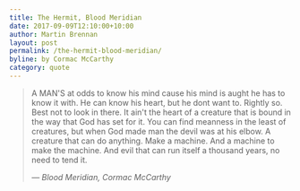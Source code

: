 ```yaml
---
title: The Hermit, Blood Meridian
date: 2017-09-09T12:10:00+10:00
author: Martin Brennan
layout: post
permalink: /the-hermit-blood-meridian/
byline: by Cormac McCarthy
category: quote
---
```


<blockquote class="hero"><p><span class="first-letter">A</span> MAN'S at odds to know his mind cause his mind is aught he has to know it with. He can know his heart, but he dont want to. Rightly so. Best not to look in there. It ain't the heart of a creature that is bound in the way that God has set for it. You can find meanness in the least of creatures, but when God made man the devil was at his elbow. A creature that can do anything. Make a machine. And a machine to make the machine. And evil that can run itself a thousand years, no need to tend it.</p>

<cite>— Blood Meridian, Cormac McCarthy</cite></blockquote>